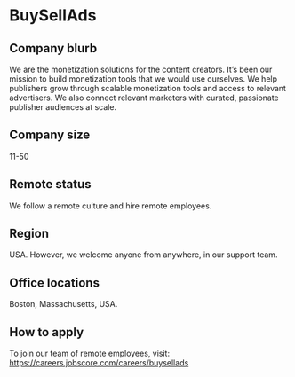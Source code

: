 # BuySellAds


## Company blurb

We are the monetization solutions for the content creators. It’s been our mission to build monetization tools that we would use ourselves. We help publishers grow through scalable monetization tools and access to relevant advertisers. We also connect relevant marketers with curated, passionate publisher audiences at scale. 

## Company size

11-50

## Remote status

We follow a remote culture and hire remote employees.

## Region

USA.
However, we welcome anyone from anywhere, in our support team.

## Office locations

Boston, Massachusetts, USA.

## How to apply

To join our team of remote employees, visit:
https://careers.jobscore.com/careers/buysellads